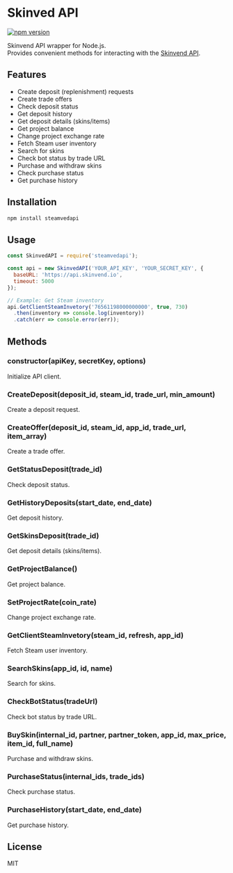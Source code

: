 # Skinved API
[![npm version](https://badge.fury.io/js/skinvedapi.svg)](https://badge.fury.io/js/skinvedapi)

Skinvend API wrapper for Node.js.  
Provides convenient methods for interacting with the [Skinvend API](https://skinvend.io/en/documentation).

## Features

- Create deposit (replenishment) requests
- Create trade offers
- Check deposit status
- Get deposit history
- Get deposit details (skins/items)
- Get project balance
- Change project exchange rate
- Fetch Steam user inventory
- Search for skins
- Check bot status by trade URL
- Purchase and withdraw skins
- Check purchase status
- Get purchase history

## Installation

```bash
npm install steamvedapi
```

## Usage

```javascript
const SkinvedAPI = require('steamvedapi');

const api = new SkinvedAPI('YOUR_API_KEY', 'YOUR_SECRET_KEY', {
  baseURL: 'https://api.skinvend.io',
  timeout: 5000
});

// Example: Get Steam inventory
api.GetClientSteamInvetory('76561198000000000', true, 730)
  .then(inventory => console.log(inventory))
  .catch(err => console.error(err));
```

## Methods

### constructor(apiKey, secretKey, options)
Initialize API client.

### CreateDeposit(deposit_id, steam_id, trade_url, min_amount)
Create a deposit request.

### CreateOffer(deposit_id, steam_id, app_id, trade_url, item_array)
Create a trade offer.

### GetStatusDeposit(trade_id)
Check deposit status.

### GetHistoryDeposits(start_date, end_date)
Get deposit history.

### GetSkinsDeposit(trade_id)
Get deposit details (skins/items).

### GetProjectBalance()
Get project balance.

### SetProjectRate(coin_rate)
Change project exchange rate.

### GetClientSteamInvetory(steam_id, refresh, app_id)
Fetch Steam user inventory.

### SearchSkins(app_id, id, name)
Search for skins.

### CheckBotStatus(tradeUrl)
Check bot status by trade URL.

### BuySkin(internal_id, partner, partner_token, app_id, max_price, item_id, full_name)
Purchase and withdraw skins.

### PurchaseStatus(internal_ids, trade_ids)
Check purchase status.

### PurchaseHistory(start_date, end_date)
Get purchase history.

## License

MIT
